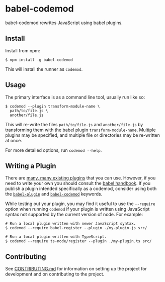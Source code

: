 # babel-codemod

babel-codemod rewrites JavaScript using babel plugins.

## Install

Install from npm:

```
$ npm install -g babel-codemod
```

This will install the runner as `codemod`.

## Usage

The primary interface is as a command line tool, usually run like so:

```
$ codemod --plugin transform-module-name \
  path/to/file.js \
  another/file.js
```

This will re-write the files `path/to/file.js` and `another/file.js` by transforming them with the babel plugin `transform-module-name`. Multiple plugins may be specified, and multiple file or directories may be re-written at once.

For more detailed options, run `codemod --help`.

## Writing a Plugin

There are [many, many existing plugins](https://www.npmjs.com/browse/keyword/babel-plugin) that you can use. However, if you need to write your own you should consult the [babel handbook](https://github.com/thejameskyle/babel-handbook). If you publish a plugin intended specifically as a codemod, consider using both the [`babel-plugin`](https://www.npmjs.com/browse/keyword/babel-plugin) and [`babel-codemod`](https://www.npmjs.com/browse/keyword/babel-codemod) keywords.

While testing out your plugin, you may find it useful to use the `--require` option when running `codemod` if your plugin is written using JavaScript syntax not supported by the current version of node. For example:

```
# Run a local plugin written with newer JavaScript syntax.
$ codemod --require babel-register --plugin ./my-plugin.js src/

# Run a local plugin written with TypeScript.
$ codemod --require ts-node/register --plugin ./my-plugin.ts src/
```

## Contributing

See [CONTRIBUTING.md](./CONTRIBUTING.md) for information on setting up the project for development and on contributing to the project.
